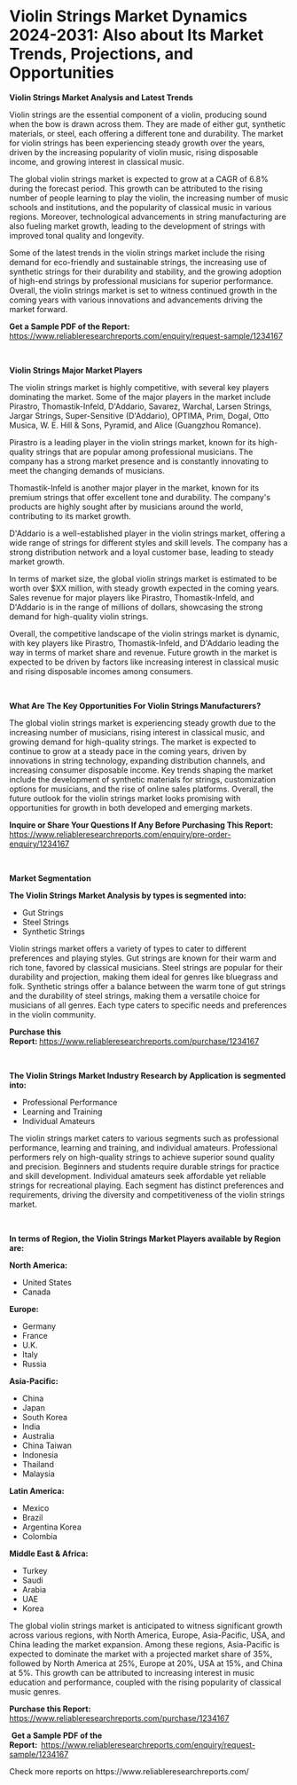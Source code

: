 <p><h1>Violin Strings Market Dynamics 2024-2031: Also about Its Market Trends, Projections, and Opportunities</h1></p><p><strong>Violin Strings Market Analysis and Latest Trends</strong></p>
<p><p>Violin strings are the essential component of a violin, producing sound when the bow is drawn across them. They are made of either gut, synthetic materials, or steel, each offering a different tone and durability. The market for violin strings has been experiencing steady growth over the years, driven by the increasing popularity of violin music, rising disposable income, and growing interest in classical music.</p><p>The global violin strings market is expected to grow at a CAGR of 6.8% during the forecast period. This growth can be attributed to the rising number of people learning to play the violin, the increasing number of music schools and institutions, and the popularity of classical music in various regions. Moreover, technological advancements in string manufacturing are also fueling market growth, leading to the development of strings with improved tonal quality and longevity.</p><p>Some of the latest trends in the violin strings market include the rising demand for eco-friendly and sustainable strings, the increasing use of synthetic strings for their durability and stability, and the growing adoption of high-end strings by professional musicians for superior performance. Overall, the violin strings market is set to witness continued growth in the coming years with various innovations and advancements driving the market forward.</p></p>
<p><strong>Get a Sample PDF of the Report:&nbsp;</strong> <a href="https://www.reliableresearchreports.com/enquiry/request-sample/1234167">https://www.reliableresearchreports.com/enquiry/request-sample/1234167</a></p>
<p>&nbsp;</p>
<p><strong>Violin Strings Major Market Players</strong></p>
<p><p>The violin strings market is highly competitive, with several key players dominating the market. Some of the major players in the market include Pirastro, Thomastik-Infeld, D'Addario, Savarez, Warchal, Larsen Strings, Jargar Strings, Super-Sensitive (D'Addario), OPTIMA, Prim, Dogal, Otto Musica, W. E. Hill & Sons, Pyramid, and Alice (Guangzhou Romance).</p><p>Pirastro is a leading player in the violin strings market, known for its high-quality strings that are popular among professional musicians. The company has a strong market presence and is constantly innovating to meet the changing demands of musicians.</p><p>Thomastik-Infeld is another major player in the market, known for its premium strings that offer excellent tone and durability. The company's products are highly sought after by musicians around the world, contributing to its market growth.</p><p>D'Addario is a well-established player in the violin strings market, offering a wide range of strings for different styles and skill levels. The company has a strong distribution network and a loyal customer base, leading to steady market growth.</p><p>In terms of market size, the global violin strings market is estimated to be worth over $XX million, with steady growth expected in the coming years. Sales revenue for major players like Pirastro, Thomastik-Infeld, and D'Addario is in the range of millions of dollars, showcasing the strong demand for high-quality violin strings.</p><p>Overall, the competitive landscape of the violin strings market is dynamic, with key players like Pirastro, Thomastik-Infeld, and D'Addario leading the way in terms of market share and revenue. Future growth in the market is expected to be driven by factors like increasing interest in classical music and rising disposable incomes among consumers.</p></p>
<p>&nbsp;</p>
<p><strong>What Are The Key Opportunities For Violin Strings Manufacturers?</strong></p>
<p><p>The global violin strings market is experiencing steady growth due to the increasing number of musicians, rising interest in classical music, and growing demand for high-quality strings. The market is expected to continue to grow at a steady pace in the coming years, driven by innovations in string technology, expanding distribution channels, and increasing consumer disposable income. Key trends shaping the market include the development of synthetic materials for strings, customization options for musicians, and the rise of online sales platforms. Overall, the future outlook for the violin strings market looks promising with opportunities for growth in both developed and emerging markets.</p></p>
<p><strong>Inquire or Share Your Questions If Any Before Purchasing This Report:</strong> <a href="https://www.reliableresearchreports.com/enquiry/pre-order-enquiry/1234167">https://www.reliableresearchreports.com/enquiry/pre-order-enquiry/1234167</a></p>
<p>&nbsp;</p>
<p><strong>Market Segmentation</strong></p>
<p><strong>The Violin Strings Market Analysis by types is segmented into:</strong></p>
<p><ul><li>Gut Strings</li><li>Steel Strings</li><li>Synthetic Strings</li></ul></p>
<p><p>Violin strings market offers a variety of types to cater to different preferences and playing styles. Gut strings are known for their warm and rich tone, favored by classical musicians. Steel strings are popular for their durability and projection, making them ideal for genres like bluegrass and folk. Synthetic strings offer a balance between the warm tone of gut strings and the durability of steel strings, making them a versatile choice for musicians of all genres. Each type caters to specific needs and preferences in the violin community.</p></p>
<p><strong>Purchase this Report:&nbsp;</strong><a href="https://www.reliableresearchreports.com/purchase/1234167">https://www.reliableresearchreports.com/purchase/1234167</a></p>
<p>&nbsp;</p>
<p><strong>The Violin Strings Market Industry Research by Application is segmented into:</strong></p>
<p><ul><li>Professional Performance</li><li>Learning and Training</li><li>Individual Amateurs</li></ul></p>
<p><p>The violin strings market caters to various segments such as professional performance, learning and training, and individual amateurs. Professional performers rely on high-quality strings to achieve superior sound quality and precision. Beginners and students require durable strings for practice and skill development. Individual amateurs seek affordable yet reliable strings for recreational playing. Each segment has distinct preferences and requirements, driving the diversity and competitiveness of the violin strings market.</p></p>
<p>&nbsp;</p>
<p><strong>In terms of Region, the Violin Strings Market Players available by Region are:</strong></p>
<p>
    <p> <strong> North America: </strong>
        <ul>
            <li>United States</li>
            <li>Canada</li>
        </ul>
        </p> 
    <p> <strong> Europe: </strong>
        <ul>
            <li>Germany</li>
            <li>France</li>
            <li>U.K.</li>
            <li>Italy</li>
            <li>Russia</li>
        </ul>
        </p> 
    <p> <strong> Asia-Pacific: </strong>
        <ul>
            <li>China</li>
            <li>Japan</li>
            <li>South Korea</li>
            <li>India</li>
            <li>Australia</li>
            <li>China Taiwan</li>
            <li>Indonesia</li>
            <li>Thailand</li>
            <li>Malaysia</li>
        </ul>
        </p> 
    <p> <strong> Latin America: </strong>
        <ul>
            <li>Mexico</li>
            <li>Brazil</li>
            <li>Argentina Korea</li>
            <li>Colombia</li>
        </ul>
        </p> 
    <p> <strong> Middle East & Africa: </strong>
        <ul>
            <li>Turkey</li>
            <li>Saudi</li>
            <li>Arabia</li>
            <li>UAE</li>
            <li>Korea</li>
        </ul>
    </p>
    </p>
<p><p>The global violin strings market is anticipated to witness significant growth across various regions, with North America, Europe, Asia-Pacific, USA, and China leading the market expansion. Among these regions, Asia-Pacific is expected to dominate the market with a projected market share of 35%, followed by North America at 25%, Europe at 20%, USA at 15%, and China at 5%. This growth can be attributed to increasing interest in music education and performance, coupled with the rising popularity of classical music genres.</p></p>
<p><strong>Purchase this Report: </strong><a href="https://www.reliableresearchreports.com/purchase/1234167">https://www.reliableresearchreports.com/purchase/1234167</a></p>
<p>&nbsp;<strong>Get a Sample PDF of the Report:&nbsp;&nbsp;</strong><a href="https://www.reliableresearchreports.com/enquiry/request-sample/1234167">https://www.reliableresearchreports.com/enquiry/request-sample/1234167</a></p>
<p><strong></strong></p>
<p>Check more reports on https://www.reliableresearchreports.com/</p>